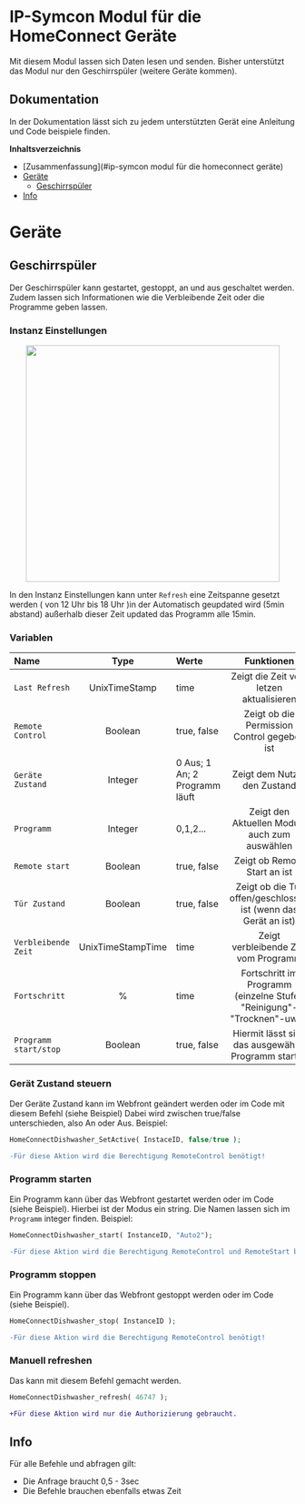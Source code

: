 # IP-Symcon Modul für die HomeConnect Geräte
Mit diesem Modul lassen sich Daten lesen und senden. Bisher unterstützt das Modul nur den Geschirrspüler (weitere Geräte kommen).

## Dokumentation
In der Dokumentation lässt sich zu jedem unterstützten Gerät eine Anleitung und Code beispiele finden.

**Inhaltsverzeichnis**

- [Zusammenfassung](#ip-symcon modul für die homeconnect geräte)
- [Geräte](#geräte)
	- [Geschirrspüler](#geschirrspüler)
- [Info](#Info)


# Geräte

## Geschirrspüler
Der Geschirrspüler kann gestartet, gestoppt, an und aus geschaltet werden. 
Zudem lassen sich Informationen wie die Verbleibende Zeit oder die Programme geben lassen.

### Instanz Einstellungen

<p align="center">
  <img width="447" height="416" src="https://github.com/LegendDragon11/img/blob/main/instanceGeschirrspüler.png">
</p>

In den Instanz Einstellungen kann unter `Refresh` eine Zeitspanne gesetzt werden ( von 12 Uhr bis 18 Uhr )in der Automatisch geupdated wird (5min abstand) außerhalb dieser Zeit updated das Programm alle 15min.

### Variablen
Name | Type | Werte | Funktionen
:--- | :---: | :---  | :---:
`Last Refresh` | UnixTimeStamp | time | Zeigt die Zeit vom letzen aktualisieren
`Remote Control` | Boolean | true, false | Zeigt ob die Permission Control gegeben ist
`Geräte Zustand`| Integer | 0 Aus; 1 An; 2 Programm läuft | Zeigt dem Nutzer den Zustand
`Programm` | Integer | 0,1,2... | Zeigt den Aktuellen Modus, auch zum auswählen
`Remote start`| Boolean | true, false | Zeigt ob Remote Start an ist
`Tür Zustand` | Boolean | true, false | Zeigt ob die Tür offen/geschlossen ist (wenn das Gerät an ist)
`Verbleibende Zeit`| UnixTimeStampTime | time | Zeigt verbleibende Zeit vom Programm
`Fortschritt` | % | time | Fortschritt im Programm (einzelne Stufen "Reinigung"-"Trocknen"-uws.)
`Programm start/stop`| Boolean | true, false | Hiermit lässt sich das ausgewählte Programm starten 

### Gerät Zustand steuern
Der Geräte Zustand kann im Webfront geändert werden oder im Code mit diesem Befehl (siehe Beispiel)
Dabei wird zwischen true/false unterschieden, also An oder Aus.
Beispiel:
```php
HomeConnectDishwasher_SetActive( InstaceID, false/true );
```
```diff
-Für diese Aktion wird die Berechtigung RemoteControl benötigt!
```
### Programm starten
Ein Programm kann über das Webfront gestartet werden oder im Code (siehe Beispiel). Hierbei ist der Modus ein string. Die Namen lassen sich im `Programm` integer finden.
Beispiel:
```php
HomeConnectDishwasher_start( InstanceID, "Auto2");
```
```diff
-Für diese Aktion wird die Berechtigung RemoteControl und RemoteStart benötigt!
```
### Programm stoppen
Ein Programm kann über das Webfront gestoppt werden oder im Code (siehe Beispiel).
```php
HomeConnectDishwasher_stop( InstanceID );
```
```diff
-Für diese Aktion wird die Berechtigung RemoteControl benötigt!
```
### Manuell refreshen
Das kann mit diesem Befehl gemacht werden.
```php
HomeConnectDishwasher_refresh( 46747 );
```
```diff
+Für diese Aktion wird nur die Authorizierung gebraucht.
```

## Info
Für alle Befehle und abfragen gilt:
- Die Anfrage braucht 0,5 - 3sec
- Die Befehle brauchen ebenfalls etwas Zeit
